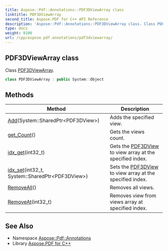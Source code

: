 ```yaml
---
title: Aspose::Pdf::Annotations::PDF3DViewArray class
linktitle: PDF3DViewArray
second_title: Aspose.PDF for C++ API Reference
description: 'Aspose::Pdf::Annotations::PDF3DViewArray class. Class PDF3DViewArray in C++.'
type: docs
weight: 8100
url: /cpp/aspose.pdf.annotations/pdf3dviewarray/
---
```

## PDF3DViewArray class


Class [PDF3DViewArray](./).

```cpp
class PDF3DViewArray : public System::Object
```

## Methods

| Method | Description |
| --- | --- |
| [Add](./add/)(System::SharedPtr\<PDF3DView\>) | Adds the specified view. |
| [get_Count](./get_count/)() | Gets the views count. |
| [idx_get](./idx_get/)(int32_t) | Gets the [PDF3DView](../pdf3dview/) to view array at the specified index. |
| [idx_set](./idx_set/)(int32_t, System::SharedPtr\<PDF3DView\>) | Sets the [PDF3DView](../pdf3dview/) to view array at the specified index. |
| [RemoveAll](./removeall/)() | Removes all views. |
| [RemoveAt](./removeat/)(int32_t) | Removes view from views array at specified index. |
## See Also

* Namespace [Aspose::Pdf::Annotations](../)
* Library [Aspose.PDF for C++](../../)
